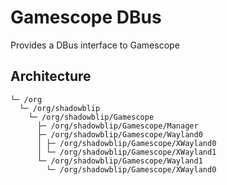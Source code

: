 # Gamescope DBus
Provides a DBus interface to Gamescope

## Architecture

```
└─ /org
  └─ /org/shadowblip
    └─ /org/shadowblip/Gamescope
      ├─ /org/shadowblip/Gamescope/Manager
      ├─ /org/shadowblip/Gamescope/Wayland0
      │ ├─ /org/shadowblip/Gamescope/XWayland0
      │ └─ /org/shadowblip/Gamescope/XWayland1
      └─ /org/shadowblip/Gamescope/Wayland1
        └─ /org/shadowblip/Gamescope/XWayland0
```
